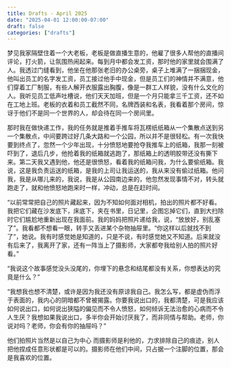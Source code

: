 ```yaml
---
title: Drafts - April 2025
date: "2025-04-01 12:00:00-07:00"
draft: false
categories: ["drafts"]
---
```


梦见我家隔壁住着一个大老板，老板是做直播生意的，他雇了很多人帮他的直播间评论，打火箭，让氛围热闹起来。每到月中都会发工资，那时他的家里就会围满了人。我透过门缝看到，他坐在他那张老旧的办公桌旁，桌子上堆满了一捆捆现金，他叫出员工的名字发工资，员工接过他手中现金，但是员工们的神情并不满意，他们穿着工厂制服，有些人解开衣服露出胸腹，像是一群工人样貌，没有什么文化的人。我听见员工低声吐槽说，他们天天加班，但是一个月只能拿三千工资，还不如在工地上班。老板的衣着和员工截然不同，名牌西装和名表，我看着那个房间，惊讶于他们不是同一个世界的人，却会待在同一个房间里。

那时我在做快递工作，我的任务就是推着手推车将瓦楞纸纸箱从一个集散点送到另一个集散点，中间要跨过好几条大路和一个公园，所以并不是很轻松。有一次我快要到终点了，忽然一个少年出现，十分愤怒地要抢夺我推车上的纸箱，我那一刻被吓到了，退后几步，他抢着我的纸箱就逃跑了，那纸箱上的透明胶带还没有撕下来。第二天我又遇到他，他还是很愤怒，看着我的纸箱问我，为什么要偷纸箱。我说，这是我负责运送的纸箱，是我的上司让我运送的，我从来没有偷过纸箱。他问我，我是从哪儿来的，我说，我是从公园南边来的，他忽然发现事情不对，转头就跑走了，就和他愤怒地跑来时一样，冲动，总是在赶时间。

“以前常常把自己的照片藏起来，因为不知如何面对相机，拍出的照片都不好看。我把它们藏在沙发底下，床底下，夹在书里，日记里，企图忘掉它们，直到大扫除时它们尴尬地重新出现在我面前。我的妈妈把照片递给我，说，“放放好，别乱塞了”。我看都不想看一眼，转手又丢进某个杂物抽屉里。“你这样以后就找不到了”，她说。我有时感觉她是知道的，只是不说，有时感觉她又不知道。后来就没有后来了，我离开了家，还有一阵当上了摄影师，大家都夸我给别人拍的照片好看。”

“我说这个故事感觉没头没尾的，你埋下的悬念和结尾都没有关系，你想表达的究竟是什么？”

“我想我也想不清楚，或许是因为我还没有原谅我自己。我怎么写，都是虚伪而浮于表面的，我内心的阴暗都不曾被揭露。你要我说出口的，我都清楚，可是我应该如何说出口，如何说出狭隘的偏见而不令人愤怒，如何倾诉无法治愈的心病而不令人生厌？我想如果我说出口，多半你会开始讨厌我了，而非同情与帮助。老师，你说对吗？老师，你会有你的抽屉吗？”

他们拍照片当然是以自己为中心
而摄影师是利他的，力求排除自己的痕迹，别人把他捏成任意形状都是可以的。摄影师在他们中间，只占据一个注脚的位置，那会是我喜欢的位置。